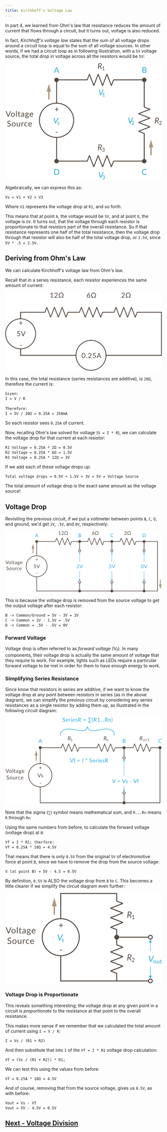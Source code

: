 ```yaml
---
title: Kirchhoff's Voltage Law
---
```


In part 4, we learned from Ohm's law that resistance reduces the amount of current that flows through a circuit, but it turns out, voltage is also reduced.

In fact, _Kirchhoff's voltage law_ states that the sum of all voltage drops around a circuit loop is equal to the sum of all voltage sources. In other words, if we had a circuit loop as in following illustration, with a `5V` voltage source, the total drop in voltage across all the resistors would be `5V`:

![](../Kirchhoffs_Voltage_Law.svg)

Algebraically, we can express this as:

```
Vs = V1 + V2 + V3
```
Where `V1` represents the voltage drop at `R1`, and so forth.

This means that at point `A`, the voltage would be `5V`, and at point `D`, the voltage is `OV`. It turns out, that the voltage through each resistor is proportionate to that resistors part of the overall resistance. So if that resistance represents one half of the total resistance, then the voltage drop through that resistor will also be half of the total voltage drop, or `2.5V`, since `5V * .5 = 2.5V`.

## Deriving from Ohm's Law

We can calculate Kirchhoff's voltage law from Ohm's law.

Recall that in a series resistance, each resistor experiences the same amount of current:

![](../VoltageLaw_Calculation_Circuit.svg)

In this case, the total resistance (series resistances are additive), is `20Ω`, therefore the current is:

```
Given:
I = V / R

Therefore:
I = 5V / 20Ω = 0.25A = 250mA
```

So each resistor sees `0.25A` of current. 

Now, recalling Ohm's law solved for voltage (`V = I * R`), we can calculate the voltage drop for that current at each resistor:

```
R1 Voltage = 0.25A * 2Ω = 0.5V
R2 Voltage = 0.25A * 6Ω = 1.5V
R3 Voltage = 0.25A * 12Ω = 3V
```

If we add each of these voltage drops up:

```
Total voltage drops = 0.5V + 1.5V + 3V = 5V = Voltage Source
```

The total amount of voltage drop is the exact same amount as the voltage source!

## Voltage Drop

Revisiting the previous circuit, if we put a voltmeter between points `B`, `C`, `D`, and ground, we'd get `2V`, `.5V`, and `0V`, respectively:

![](../VoltageLaw_Calculated_Circuit.svg)

This is because the voltage drop is removed from the source voltage to get the output voltage after each resistor:

```
B -> Common/Ground = 5V - 3V = 2V
C -> Common = 2V - 1.5V = .5V
D -> Common = .5V - .5V = 0V
```

### Forward Voltage

Voltage drop is often referred to as _forward voltage_ (V<sub>f</sub>). In many components, their voltage drop is actually the same amount of voltage that they require to work. For example, lights such as LEDs require a particular forward voltage to be met in order for them to have enough energy to work.

### Simplifying Series Resistance

Since know that resistors in series are additive, if we want to know the voltage drop at any point between resistors in series (as in the above diagram), we can simplify the previous circuit by considering any series resistances as a single resistor by adding them up, as illustrated in the following circuit diagram:

![](../VoltageDrop_Simplification.svg)

Note that the sigma (`∑`) symbol means mathematical sum, and `R...Rn` means `R` through `Rn`.  

Using the same numbers from before, to calculate the forward voltage (voltage drop) at `B`:

```
Vf = I * R1; therfore:
Vf = 0.25A * 18Ω = 4.5V
```

That means that there is only `0.5V` from the original `5V` of electromotive force at point `B`, since we have to remove the drop from the source voltage:

```
V (at point B) = 5V - 4.5 = 0.5V
```

By definition, `0.5V` is ALSO the voltage drop from `B` to `C`.  This becomes a little clearer if we simplify the circuit diagram even further:

![](../Voltage_Divider_Network_2.svg)


### Voltage Drop is Proportionate

This reveals something interesting; the voltage drop at any given point in a circuit is _proportionate_ to the resistance at that point to the overall resistance. <!-- If the resistances were changed such that `R1`'s voltage drop were `3V`, then the voltage drop at `R2` would have to be `2V`, since it would have to add up to a total of `5V`. -->

This makes more sense if we remember that we calculated the total amount of current using `I = V / R`:

```
I = Vs / (R1 + R2)
```

And then substitute that into `I` of the `Vf = I * R1` voltage drop calculation:

```
Vf = (Vs / (R1 + R2)) * R1;
```

We can test this using the values from before:

```
Vf = 0.25A * 18Ω = 4.5V
```

And of course, removing that from the source voltage, gives us `0.5V`, as with before:

```
Vout = Vs - Vf
Vout = 5V - 4.5V = 0.5V
```


## [Next - Voltage Division](../Voltage_Division)

<br/>